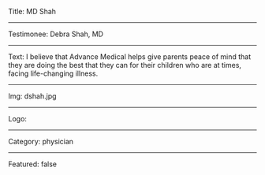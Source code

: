 Title: MD Shah

----

Testimonee: Debra Shah, MD

----

Text: I believe that Advance Medical helps give parents peace of mind that they are doing the best that they can for their children who are at times, facing life-changing illness.

----

Img: dshah.jpg

----

Logo:

----

Category: physician

----

Featured: false
